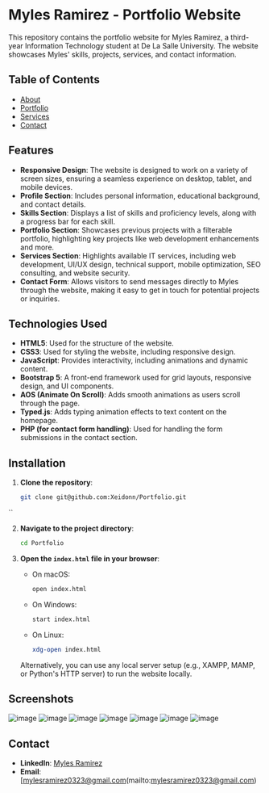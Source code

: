 # Myles Ramirez - Portfolio Website

This repository contains the portfolio website for Myles Ramirez, a third-year Information Technology student at De La Salle University. The website showcases Myles' skills, projects, services, and contact information.

## Table of Contents

- [About](#about)
- [Portfolio](#portfolio)
- [Services](#services)
- [Contact](#contact)

## Features

- **Responsive Design**: The website is designed to work on a variety of screen sizes, ensuring a seamless experience on desktop, tablet, and mobile devices.
- **Profile Section**: Includes personal information, educational background, and contact details.
- **Skills Section**: Displays a list of skills and proficiency levels, along with a progress bar for each skill.
- **Portfolio Section**: Showcases previous projects with a filterable portfolio, highlighting key projects like web development enhancements and more.
- **Services Section**: Highlights available IT services, including web development, UI/UX design, technical support, mobile optimization, SEO consulting, and website security.
- **Contact Form**: Allows visitors to send messages directly to Myles through the website, making it easy to get in touch for potential projects or inquiries.

## Technologies Used

- **HTML5**: Used for the structure of the website.
- **CSS3**: Used for styling the website, including responsive design.
- **JavaScript**: Provides interactivity, including animations and dynamic content.
- **Bootstrap 5**: A front-end framework used for grid layouts, responsive design, and UI components.
- **AOS (Animate On Scroll)**: Adds smooth animations as users scroll through the page.
- **Typed.js**: Adds typing animation effects to text content on the homepage.
- **PHP (for contact form handling)**: Used for handling the form submissions in the contact section.
  
## Installation

1. **Clone the repository**:
   ```bash
   git clone git@github.com:Xeidonn/Portfolio.git
``

2. **Navigate to the project directory**:

   ```bash
   cd Portfolio
   ```

3. **Open the `index.html` file in your browser**:

   * On macOS:

     ```bash
     open index.html
     ```
   * On Windows:

     ```bash
     start index.html
     ```
   * On Linux:

     ```bash
     xdg-open index.html
     ```

   Alternatively, you can use any local server setup (e.g., XAMPP, MAMP, or Python's HTTP server) to run the website locally.

## Screenshots
![image](https://github.com/user-attachments/assets/81664e7f-3e7d-4a8d-8a3d-3a2db1822db9)
![image](https://github.com/user-attachments/assets/e2fa6a15-57e9-483d-80d6-a666ac992327)
![image](https://github.com/user-attachments/assets/b193c75c-bf65-4928-a13a-c691a0d2022d)
![image](https://github.com/user-attachments/assets/d7fa6c86-52ec-49c3-9714-5229efc58b78)
![image](https://github.com/user-attachments/assets/52c8f41c-8861-4c95-a820-44893e465096)
![image](https://github.com/user-attachments/assets/1da6bca9-83ac-4810-8d5e-b7dc5041ddf8)
![image](https://github.com/user-attachments/assets/13ff1d81-cca7-461e-9828-8f4e650c4216)



## Contact

* **LinkedIn**: [Myles Ramirez](https://www.linkedin.com/in/myles-ramirez-6b29a632b/)
* **Email**: [mylesramirez0323@gmail.com(mailto:mylesramirez0323@gmail.com)
